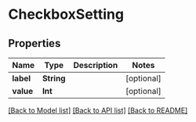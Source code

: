 # CheckboxSetting

## Properties
Name | Type | Description | Notes
------------ | ------------- | ------------- | -------------
**label** | **String** |  | [optional] 
**value** | **Int** |  | [optional] 

[[Back to Model list]](../README.md#documentation-for-models) [[Back to API list]](../README.md#documentation-for-api-endpoints) [[Back to README]](../README.md)


